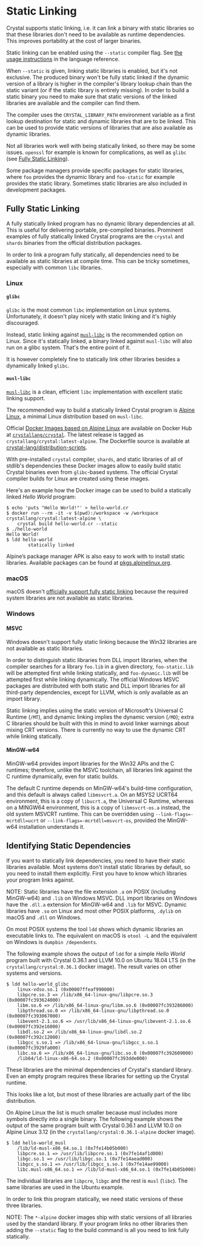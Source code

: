 # Static Linking

Crystal supports static linking, i.e. it can link a binary with static libraries so that these libraries don't need to be available as runtime dependencies. This improves portability at the cost of larger binaries.

Static linking can be enabled using the `--static` compiler flag. See [the usage instructions](../man/crystal/README.md#creating-a-statically-linked-executable) in the language reference.

When `--static` is given, linking static libraries is enabled, but it's not exclusive. The produced binary won't be fully static linked if the dynamic version of a library is higher in the compiler's library lookup chain than the static variant (or if the static library is entirely missing). In order to build a static binary you need to make sure that static versions of the linked libraries are available and the compiler can find them.

The compiler uses the `CRYSTAL_LIBRARY_PATH` environment variable as a first lookup destination for static and dynamic libraries that are to be linked. This can be used to provide static versions of libraries that are also available as dynamic libraries.

Not all libraries work well with being statically linked, so there may be some issues. `openssl` for example is known for complications, as well as `glibc` (see [Fully Static Linking](#fully-static-linking)).

Some package managers provide specific packages for static libraries, where `foo` provides the dynamic library and `foo-static` for example provides the static library. Sometimes static libraries are also included in development packages.

## Fully Static Linking

A fully statically linked program has no dynamic library dependencies at all. This is useful for delivering portable, pre-compiled binaries. Prominent examples of fully statically linked Crystal programs are the `crystal` and `shards` binaries from the official distribution packages.

In order to link a program fully statically, all dependencies need to be available as static libraries at compile time. This can be tricky sometimes, especially with common `libc` libraries.

### Linux

#### `glibc`

`glibc` is the most common `libc` implementation on Linux systems. Unfortunately, it doesn't play nicely with static linking and it's highly discouraged.

Instead, static linking against [`musl-libc`](#musl-libc) is the recommended option on Linux. Since it's statically linked, a binary linked against `musl-libc` will also run on a glibc system. That's the entire point of it.

It is however completely fine to statically link other libraries besides a dynamically linked `glibc`.

#### `musl-libc`

[`musl-libc`](https://musl.libc.org/) is a clean, efficient `libc` implementation with excellent static linking support.

The recommended way to build a statically linked Crystal program is [Alpine Linux](https://alpinelinux.org/), a minimal Linux distribution based on `musl-libc`.

Official [Docker Images based on Alpine Linux](https://crystal-lang.org/2020/02/02/alpine-based-docker-images.html) are available on Docker Hub at [`crystallang/crystal`](https://hub.docker.com/r/crystallang/crystal/). The latest release is tagged as `crystallang/crystal:latest-alpine`. The Dockerfile source is available at [crystal-lang/distribution-scripts](https://github.com/crystal-lang/distribution-scripts/blob/master/docker/alpine.Dockerfile).

With pre-installed `crystal` compiler, `shards`, and static libraries of all of stdlib's dependencies these Docker images allow to easily build static Crystal binaries even from `glibc`-based systems. The official Crystal compiler builds for Linux are created using these images.

Here's an example how the Docker image can be used to build a statically linked *Hello World* program:

```console
$ echo 'puts "Hello World!"' > hello-world.cr
$ docker run --rm -it -v $(pwd):/workspace -w /workspace crystallang/crystal:latest-alpine \
    crystal build hello-world.cr --static
$ ./hello-world
Hello World!
$ ldd hello-world
        statically linked
```

Alpine’s package manager APK is also easy to work with to install static libraries. Available packages can be found at [pkgs.alpinelinux.org](https://pkgs.alpinelinux.org/packages).

### macOS

macOS doesn't [officially support fully static linking](https://developer.apple.com/library/content/qa/qa1118/_index.html) because the required system libraries are not available as static libraries.

### Windows

#### MSVC

Windows doesn't support fully static linking because the Win32 libraries are not available as static libraries.

In order to distinguish static libraries from DLL import libraries, when the compiler searches for a library `foo.lib` in a given directory, `foo-static.lib` will be attempted first while linking statically, and `foo-dynamic.lib` will be attempted first while linking dynamically. The official Windows MSVC packages are distributed with both static and DLL import libraries for all third-party dependencies, except for LLVM, which is only available as an import library.

Static linking implies using the static version of Microsoft's Universal C Runtime (`/MT`), and dynamic linking implies the dynamic version (`/MD`); extra C libraries should be built with this in mind to avoid linker warnings about mixing CRT versions. There is currently no way to use the dynamic CRT while linking statically.

#### MinGW-w64

MinGW-w64 provides import libraries for the Win32 APIs and the C runtimes; therefore, unlike the MSVC toolchain, all libraries link against the C runtime dynamically, even for static builds.

The default C runtime depends on MinGW-w64's build-time configuration, and this default is always called `libmsvcrt.a`. On an MSYS2 UCRT64 environment, this is a copy of `libucrt.a`, the Universal C Runtime, whereas on a MINGW64 environment, this is a copy of `libmsvcrt-os.a` instead, the old system MSVCRT runtime. This can be overridden using `--link-flags=-mcrtdll=ucrt` or `--link-flags=-mcrtdll=msvcrt-os`, provided the MinGW-w64 installation understands it.

## Identifying Static Dependencies

If you want to statically link dependencies, you need to have their static libraries available.
Most systems don't install static libraries by default, so you need to install them explicitly.
First you have to know which libraries your program links against.

NOTE:
Static libraries have the file extension `.a` on POSIX (including MinGW-w64) and `.lib` on Windows MSVC. DLL import libraries on Windows have the `.dll.a` extension for MinGW-w64 and `.lib` for MSVC.
Dynamic libraries have `.so` on Linux and most other POSIX platforms, `.dylib` on macOS and `.dll` on Windows.

On most POSIX systems the tool `ldd` shows which dynamic libraries an executable links to. The equivalent
on macOS is `otool -L` and the equivalent on Windows is `dumpbin /dependents`.

The following example shows the output of `ldd` for a simple *Hello World* program built with Crystal 0.36.1 and LLVM 10.0 on Ubuntu 18.04 LTS (in the `crystallang/crystal:0.36.1` docker image). The result varies on other systems and versions.

```console
$ ldd hello-world_glibc
    linux-vdso.so.1 (0x00007ffeaf990000)
    libpcre.so.3 => /lib/x86_64-linux-gnu/libpcre.so.3 (0x00007fc393624000)
    libm.so.6 => /lib/x86_64-linux-gnu/libm.so.6 (0x00007fc393286000)
    libpthread.so.0 => /lib/x86_64-linux-gnu/libpthread.so.0 (0x00007fc393067000)
    libevent-2.1.so.6 => /usr/lib/x86_64-linux-gnu/libevent-2.1.so.6 (0x00007fc392e16000)
    libdl.so.2 => /lib/x86_64-linux-gnu/libdl.so.2 (0x00007fc392c12000)
    libgcc_s.so.1 => /lib/x86_64-linux-gnu/libgcc_s.so.1 (0x00007fc3929fa000)
    libc.so.6 => /lib/x86_64-linux-gnu/libc.so.6 (0x00007fc392609000)
    /lib64/ld-linux-x86-64.so.2 (0x00007fc393dde000)
```

These libraries are the minimal dependencies of Crystal's standard library.
Even an empty program requires these libraries for setting up the Crystal runtime.

This looks like a lot, but most of these libraries are actually part of the libc distribution.

On Alpine Linux the list is much smaller because musl includes more symbols directly into a
single binary. The following example shows the output of the same program built with Crystal 0.36.1 and LLVM 10.0 on Alpine Linux 3.12 (in the `crystallang/crystal:0.36.1-alpine` docker image).

```console
$ ldd hello-world_musl
    /lib/ld-musl-x86_64.so.1 (0x7fe14b05b000)
    libpcre.so.1 => /usr/lib/libpcre.so.1 (0x7fe14af1d000)
    libgc.so.1 => /usr/lib/libgc.so.1 (0x7fe14aead000)
    libgcc_s.so.1 => /usr/lib/libgcc_s.so.1 (0x7fe14ae99000)
    libc.musl-x86_64.so.1 => /lib/ld-musl-x86_64.so.1 (0x7fe14b05b000)
```

The individual libraries are `libpcre`, `libgc` and the rest is `musl` (`libc`). The same libraries are used in the Ubuntu example.

In order to link this program statically, we need static versions of these three libraries.

NOTE:
The `*-alpine` docker images ship with static versions of all libraries used by the standard library.
If your program links no other libraries then adding the `--static` flag to the build command is all you need to link fully statically.
